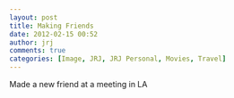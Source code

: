 ```yaml
---
layout: post
title: Making Friends
date: 2012-02-15 00:52
author: jrj
comments: true
categories: [Image, JRJ, JRJ Personal, Movies, Travel]
---
```

Made a new friend at a meeting in LA
